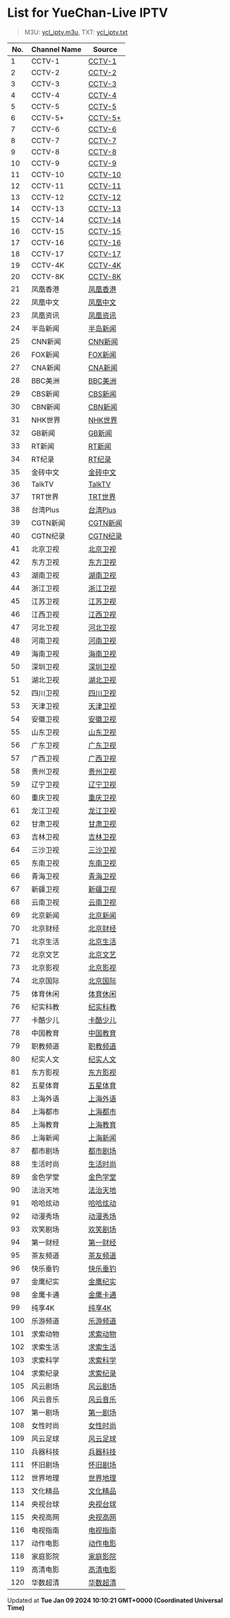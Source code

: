 # List for **YueChan-Live IPTV**

> M3U: [ycl_iptv.m3u](/ycl_iptv.m3u), TXT: [ycl_iptv.txt](/txt/ycl_iptv.txt)

| No.  | Channel Name | Source |
| --- | ------------ | --- |
| 1 | CCTV-1 | [CCTV-1](http://[2409:8087:1e03:21::2]:6060/cms001/ch00000090990000001022/index.m3u8) |
| 2 | CCTV-2 | [CCTV-2](http://[2409:8087:1e03:21::2]:6060/cms001/ch00000090990000001220/index.m3u8) |
| 3 | CCTV-3 | [CCTV-3](http://[2409:8087:2001:20:2800:0:df6e:eb20]/ott.mobaibox.com/PLTV/4/224/3221228499/index.m3u8) |
| 4 | CCTV-4 | [CCTV-4](http://[2409:8087:1e03:21::2]:6060/cms001/ch00000090990000001221/index.m3u8) |
| 5 | CCTV-5 | [CCTV-5](http://[2409:8087:2001:20:2800:0:df6e:eb22]/ott.mobaibox.com/PLTV/4/224/3221228502/index.m3u8) |
| 6 | CCTV-5+ | [CCTV-5+](http://[2409:8087:2001:20:2800:0:df6e:eb26]/ott.mobaibox.com/PLTV/1/224/3221228277/index.m3u8) |
| 7 | CCTV-6 | [CCTV-6](http://[2409:8087:2001:20:2800:0:df6e:eb22]/ott.mobaibox.com/PLTV/4/224/3221228516/index.m3u8) |
| 8 | CCTV-7 | [CCTV-7](http://[2409:8087:1e03:21::2]:6060/cms001/ch00000090990000001236/index.m3u8) |
| 9 | CCTV-8 | [CCTV-8](http://[2409:8087:2001:20:2800:0:df6e:eb26]/ott.mobaibox.com/PLTV/1/224/3221228578/index.m3u8) |
| 10 | CCTV-9 | [CCTV-9](http://[2409:8087:1e03:21::2]:6060/cms001/ch00000090990000001237/index.m3u8) |
| 11 | CCTV-10 | [CCTV-10](http://[2409:8087:1e03:21::2]:6060/cms001/ch00000090990000001238/index.m3u8) |
| 12 | CCTV-11 | [CCTV-11](http://[2409:8087:1e03:21::2]:6060/cms001/ch00000090990000001309/index.m3u8) |
| 13 | CCTV-12 | [CCTV-12](http://[2409:8087:1e03:21::2]:6060/cms001/ch00000090990000001239/index.m3u8) |
| 14 | CCTV-13 | [CCTV-13](http://[2409:8087:1e03:21::2]:6060/cms001/ch00000090990000001328/index.m3u8) |
| 15 | CCTV-14 | [CCTV-14](http://[2409:8087:1e03:21::2]:6060/cms001/ch00000090990000001240/index.m3u8) |
| 16 | CCTV-15 | [CCTV-15](http://[2409:8087:1e03:21::2]:6060/cms001/ch00000090990000001338/index.m3u8) |
| 17 | CCTV-16 | [CCTV-16](http://[2409:8087:2001:20:2800:0:df6e:eb18]/ott.mobaibox.com/PLTV/3/224/3221228127/index.m3u8) |
| 18 | CCTV-17 | [CCTV-17](http://[2409:8087:1e03:21::2]:6060/cms001/ch00000090990000001241/index.m3u8) |
| 19 | CCTV-4K | [CCTV-4K](http://[2409:8087:2001:20:2800:0:df6e:eb25]/ott.mobaibox.com/PLTV/4/224/3221228472/index.m3u8) |
| 20 | CCTV-8K | [CCTV-8K](http://[2409:8087:2001:20:2800:0:df6e:eb02]/ott.mobaibox.com/PLTV/3/224/3221228165/index.m3u8) |
| 21 | 凤凰香港 | [凤凰香港](http://[2409:8087:2001:20:2800:0:df6e:eb1d]/ott.mobaibox.com/PLTV/3/224/3221228530/1.m3u8) |
| 22 | 凤凰中文 | [凤凰中文](http://[2409:8087:2001:20:2800:0:df6e:eb24]/ott.mobaibox.com/PLTV/3/224/3221228527/index.m3u8) |
| 23 | 凤凰资讯 | [凤凰资讯](http://[2409:8087:2001:20:2800:0:df6e:eb27]/ott.mobaibox.com/PLTV/3/224/3221228524/index.m3u8) |
| 24 | 半岛新闻 | [半岛新闻](http://live-hls-web-aje.getaj.net/AJE/01.m3u8) |
| 25 | CNN新闻 | [CNN新闻](https://cnn-cnninternational-1-eu.rakuten.wurl.tv/f93b9a949a4a8651dd5a2f42e3a2b6f9.m3u8) |
| 26 | FOX新闻 | [FOX新闻](https://fox-foxnewsnow-samsungus.amagi.tv/playlist720p.m3u8) |
| 27 | CNA新闻 | [CNA新闻](https://d2e1asnsl7br7b.cloudfront.net/7782e205e72f43aeb4a48ec97f66ebbe/index_5.m3u8) |
| 28 | BBC美洲 | [BBC美洲](https://bcovlive-a.akamaihd.net/cde8d9416f6d4f1da0a4e8cfde6e8b2c/us-east-1/6240731308001/playlist.m3u8) |
| 29 | CBS新闻 | [CBS新闻](https://www.cbsnews.com/common/video/cbsn-ny-prod.m3u8) |
| 30 | CBN新闻 | [CBN新闻](https://bcovlive-a.akamaihd.net/re8d9f611ee4a490a9bb59e52db91414d/us-east-1/734546207001/playlist.m3u8) |
| 31 | NHK世界 | [NHK世界](https://nhkwlive-ojp.akamaized.net/hls/live/2003459/nhkwlive-ojp-en/index_4M.m3u8) |
| 32 | GB新闻 | [GB新闻](https://live-gbnews.simplestreamcdn.com/live5/gbnews/bitrate1.isml/manifest.m3u8) |
| 33 | RT新闻 | [RT新闻](https://rt-glb.rttv.com/dvr/rtnews/playlist_4500Kb.m3u8) |
| 34 | RT纪录 | [RT纪录](https://rt-rtd.rttv.com/live/rtdoc/playlist_4500Kb.m3u8) |
| 35 | 金砖中文 | [金砖中文](http://brics.bonus-tv.ru/cdn/brics/chinese/tracks-v1a1/index.m3u8) |
| 36 | TalkTV | [TalkTV](https://live-talktv-ssai.simplestreamcdn.com/v1/master/82267e84b9e5053b3fd0ade12cb1a146df74169a/talktv-live/index.m3u8) |
| 37 | TRT世界 | [TRT世界](https://tv-trtworld.live.trt.com.tr/master_1080.m3u8) |
| 38 | 台湾Plus | [台湾Plus](https://bcovlive-a.akamaihd.net/rce33d845cb9e42dfa302c7ac345f7858/ap-northeast-1/6282251407001/playlist.m3u8) |
| 39 | CGTN新闻 | [CGTN新闻](http://[2409:8087:7000:20:1000::22]:6060/yinhe/2/ch00000090990000001024/index.m3u8?virtualDomain=yinhe.live_hls.zte.com) |
| 40 | CGTN纪录 | [CGTN纪录](http://[2409:8087:5e01:34::20]:6610/ZTE_CMS/00000001000000060000000000000528/index.m3u8?IAS) |
| 41 | 北京卫视 | [北京卫视](http://[2409:8087:1e03:21::2]:6060/cms001/ch00000090990000001029/index.m3u8) |
| 42 | 东方卫视 | [东方卫视](http://[2409:8087:1e03:21::2]:6060/cms001/ch00000090990000001013/index.m3u8) |
| 43 | 湖南卫视 | [湖南卫视](http://[2409:8087:1e03:21::2]:6060/cms001/ch00000090990000001026/index.m3u8) |
| 44 | 浙江卫视 | [浙江卫视](http://[2409:8087:1e03:21::2]:6060/cms001/ch00000090990000001023/index.m3u8) |
| 45 | 江苏卫视 | [江苏卫视](http://[2409:8087:1e03:21::2]:6060/cms001/ch00000090990000001033/index.m3u8) |
| 46 | 江西卫视 | [江西卫视](http://[2409:8087:1e03:21::2]:6060/cms001/ch00000090990000001034/index.m3u8) |
| 47 | 河北卫视 | [河北卫视](http://[2409:8087:1e03:21::2]:6060/cms001/ch00000090990000001229/index.m3u8) |
| 48 | 河南卫视 | [河南卫视](http://[2409:8087:1e03:21::2]:6060/cms001/ch00000090990000001222/index.m3u8) |
| 49 | 海南卫视 | [海南卫视](http://[2409:8087:1e03:21::2]:6060/cms001/ch00000090990000001183/index.m3u8) |
| 50 | 深圳卫视 | [深圳卫视](http://[2409:8087:1e03:21::2]:6060/cms001/ch00000090990000001030/index.m3u8) |
| 51 | 湖北卫视 | [湖北卫视](http://[2409:8087:1e03:21::2]:6060/cms001/ch00000090990000001027/index.m3u8) |
| 52 | 四川卫视 | [四川卫视](http://[2409:8087:1e03:21::2]:6060/cms001/ch00000090990000001130/index.m3u8) |
| 53 | 天津卫视 | [天津卫视](http://[2409:8087:1e03:21::2]:6060/cms001/ch00000090990000001036/index.m3u8) |
| 54 | 安徽卫视 | [安徽卫视](http://[2409:8087:1e03:21::2]:6060/cms001/ch00000090990000001037/index.m3u8) |
| 55 | 山东卫视 | [山东卫视](http://[2409:8087:1e03:21::2]:6060/cms001/ch00000090990000001028/index.m3u8) |
| 56 | 广东卫视 | [广东卫视](http://[2409:8087:1e03:21::2]:6060/cms001/ch00000090990000001032/index.m3u8) |
| 57 | 广西卫视 | [广西卫视](http://[2409:8087:1e03:21::2]:6060/cms001/ch00000090990000001224/index.m3u8) |
| 58 | 贵州卫视 | [贵州卫视](http://[2409:8087:1e03:21::2]:6060/cms001/ch00000090990000001184/index.m3u8) |
| 59 | 辽宁卫视 | [辽宁卫视](http://[2409:8087:1e03:21::2]:6060/cms001/ch00000090990000001035/index.m3u8) |
| 60 | 重庆卫视 | [重庆卫视](http://[2409:8087:1e03:21::2]:6060/cms001/ch00000090990000001129/index.m3u8) |
| 61 | 龙江卫视 | [龙江卫视](http://[2409:8087:1e03:21::2]:6060/cms001/ch00000090990000001031/index.m3u8) |
| 62 | 甘肃卫视 | [甘肃卫视](http://[2409:8087:1e03:21::2]:6060/cms001/ch00000090990000001298/index.m3u8) |
| 63 | 吉林卫视 | [吉林卫视](http://[2409:8087:2001:20:2800:0:df6e:eb03]/wh7f454c46tw1874077489_789689702/ott.mobaibox.com/PLTV/3/224/3221228130/index.m3u8?icpid=3&RTS=1669700475&from=40&popid=40&hms_devid=2039&prioritypopid=40&vqe=3) |
| 64 | 三沙卫视 | [三沙卫视](http://[2409:8087:5e01:34::21]:6610/ZTE_CMS/08984400000000060000000000000319/index.m3u8?IAS) |
| 65 | 东南卫视 | [东南卫视](http://[2409:8087:1e03:21::2]:6060/cms001/ch00000090990000001201/index.m3u8) |
| 66 | 青海卫视 | [青海卫视](http://[2409:8087:1e03:21::2]:6060/cms001/ch00000090990000001450/index.m3u8) |
| 67 | 新疆卫视 | [新疆卫视](http://[2409:8087:2001:20:2800:0:df6e:eb0b]/wh7f454c46tw993550557_162751766/ott.mobaibox.com/PLTV/3/224/3221228290/index.m3u8?icpid=3&RTS=1668604377&from=40&popid=40&hms_devid=2038&prioritypopid=40&vqe=3) |
| 68 | 云南卫视 | [云南卫视](http://[2409:8087:1e03:21::2]:6060/cms001/ch00000090990000001223/index.m3u8) |
| 69 | 北京新闻 | [北京新闻](http://iptv.8t.cx:8180/udp/239.3.1.159:8000) |
| 70 | 北京财经 | [北京财经](http://iptv.8t.cx:8180/udp/239.3.1.116:8000) |
| 71 | 北京生活 | [北京生活](http://iptv.8t.cx:8180/udp/239.3.1.117:8000) |
| 72 | 北京文艺 | [北京文艺](http://iptv.8t.cx:8180/udp/239.3.1.242:8000) |
| 73 | 北京影视 | [北京影视](http://iptv.8t.cx:8180/udp/239.3.1.158:8000) |
| 74 | 北京国际 | [北京国际](http://iptv.8t.cx:8180/udp/239.3.1.235:8000) |
| 75 | 体育休闲 | [体育休闲](http://iptv.8t.cx:8180/udp/239.3.1.243:8000) |
| 76 | 纪实科教 | [纪实科教](http://[2409:8087:7000:20:1000::22]:6060/yinhe/2/ch00000090990000001329/index.m3u8?virtualDomain=yinhe.live_hls.zte.com) |
| 77 | 卡酷少儿 | [卡酷少儿](http://[2409:8087:1e03:21::2]:6060/cms001/ch00000090990000001245/index.m3u8) |
| 78 | 中国教育 | [中国教育](http://[2409:8087:1e03:21::42]:6610/cms001/ch00000090990000001020/index.m3u8?) |
| 79 | 职教频道 | [职教频道](http://[2409:8087:1e03:21::2]:6060/cms001/ch00000090990000001348/index.m3u8) |
| 80 | 纪实人文 | [纪实人文](http://[2409:8087:1e03:21::2]:6060/cms001/ch00000090990000001019/index.m3u8) |
| 81 | 东方影视 | [东方影视](http://[2409:8087:1e03:21::2]:6060/cms001/ch00000090990000001016/index.m3u8) |
| 82 | 五星体育 | [五星体育](http://[2409:8087:1e03:21::2]:6060/cms001/ch00000090990000001018/index.m3u8) |
| 83 | 上海外语 | [上海外语](http://[2409:8087:1e03:21::2]:6060/cms001/ch00000090990000001128/index.m3u8) |
| 84 | 上海都市 | [上海都市](http://[2409:8087:1e03:21::2]:6060/cms001/ch00000090990000001015/index.m3u8) |
| 85 | 上海教育 | [上海教育](http://[2409:8087:1e03:21::2]:6060/cms001/ch00000090990000001268/index.m3u8) |
| 86 | 上海新闻 | [上海新闻](http://[2409:8087:1e03:21::2]:6060/cms001/ch00000090990000001014/index.m3u8) |
| 87 | 都市剧场 | [都市剧场](http://[2409:8087:1e03:21::2]:6060/cms001/ch00000090990000001203/index.m3u8) |
| 88 | 生活时尚 | [生活时尚](http://[2409:8087:1e03:21::2]:6060/cms001/ch00000090990000001199/index.m3u8) |
| 89 | 金色学堂 | [金色学堂](http://[2409:8087:1e03:21::2]:6060/cms001/ch00000090990000001194/index.m3u8) |
| 90 | 法治天地 | [法治天地](http://[2409:8087:1e03:21::2]:6060/cms001/ch00000090990000001195/index.m3u8) |
| 91 | 哈哈炫动 | [哈哈炫动](http://[2409:8087:1e03:21::2]:6060/cms001/ch00000090990000001232/index.m3u8) |
| 92 | 动漫秀场 | [动漫秀场](http://[2409:8087:1e03:21::2]:6060/cms001/ch00000090990000001196/index.m3u8) |
| 93 | 欢笑剧场 | [欢笑剧场](http://[2409:8087:7000:20:1000::22]:6060/yinhe/2/ch00000090990000002156/index.m3u8?virtualDomain=yinhe.live_hls.zte.com) |
| 94 | 第一财经 | [第一财经](http://[2409:8087:1e03:21::2]:6060/cms001/ch00000090990000001017/index.m3u8) |
| 95 | 茶友频道 | [茶友频道](http://[2409:8087:7000:20:1000::22]:6060/yinhe/2/ch00000090990000002305/index.m3u8/?virtualDomain=yinhe.live_hls.zte.com) |
| 96 | 快乐垂钓 | [快乐垂钓](http://[2409:8087:7000:20:1000::22]:6060/yinhe/2/ch00000090990000002264/index.m3u8/?virtualDomain=yinhe.live_hls.zte.com) |
| 97 | 金鹰纪实 | [金鹰纪实](http://[2409:8087:1e03:21::2]:6060/cms001/ch00000090990000001230/index.m3u8) |
| 98 | 金鹰卡通 | [金鹰卡通](http://[2409:8087:1e03:21::2]:6060/cms001/ch00000090990000001460/index.m3u8) |
| 99 | 纯享4K | [纯享4K](http://[2409:8087:2001:20:2800:0:df6e:eb11]/ott.mobaibox.com/PLTV/3/224/3221228242/index.m3u8) |
| 100 | 乐游频道 | [乐游频道](http://[2409:8087:1e03:21::42]:6610/cms001/ch00000090990000001200/index.m3u8?) |
| 101 | 求索动物 | [求索动物](http://[2409:8087:7001:20:1000::95]:6610/000000001000/6000000002000010046/index.m3u8?channel-id=wasusyt&Contentid=6000000002000010046&livemode=1&stbId=3) |
| 102 | 求索生活 | [求索生活](http://[2409:8087:7001:20:1000::95]:6610/000000001000/6000000002000003382/index.m3u8?channel-id=wasusyt&Contentid=6000000002000003382&livemode=1&stbId=3) |
| 103 | 求索科学 | [求索科学](http://[2409:8087:7001:20:1000::95]:6610/000000001000/6000000002000032344/index.m3u8?channel-id=wasusyt&Contentid=6000000002000032344&livemode=1&stbId=3) |
| 104 | 求索纪录 | [求索纪录](http://[2409:8087:7001:20:1000::95]:6610/000000001000/6000000002000032052/index.m3u8?channel-id=wasusyt&Contentid=6000000002000032052&livemode=1&stbId=3) |
| 105 | 风云剧场 | [风云剧场](http://[2409:8087:7001:20:2::3]:80/dbiptv.sn.chinamobile.com/PLTV/88888893/224/3221226950/index.m3u8) |
| 106 | 风云音乐 | [风云音乐](http://[2409:8087:7001:20:2::3]:80/dbiptv.sn.chinamobile.com/PLTV/88888893/224/3221226953/index.m3u8) |
| 107 | 第一剧场 | [第一剧场](http://[2409:8087:7001:20:2::3]:80/dbiptv.sn.chinamobile.com/PLTV/88888893/224/3221226959/index.m3u8) |
| 108 | 女性时尚 | [女性时尚](http://[2409:8087:7001:20:2::3]:80/dbiptv.sn.chinamobile.com/PLTV/88888893/224/3221226969/index.m3u8) |
| 109 | 风云足球 | [风云足球](http://[2409:8087:7001:20:2::3]:80/dbiptv.sn.chinamobile.com/PLTV/88888893/224/3221226984/index.m3u8) |
| 110 | 兵器科技 | [兵器科技](http://[2409:8087:7001:20:2::3]:80/dbiptv.sn.chinamobile.com/PLTV/88888893/224/3221226975/index.m3u8) |
| 111 | 怀旧剧场 | [怀旧剧场](http://[2409:8087:7001:20:2::3]:80/dbiptv.sn.chinamobile.com/PLTV/88888893/224/3221226972/index.m3u8) |
| 112 | 世界地理 | [世界地理](http://[2409:8087:7001:20:2::3]:80/dbiptv.sn.chinamobile.com/PLTV/88888893/224/3221226947/index.m3u8) |
| 113 | 文化精品 | [文化精品](http://[2409:8087:7001:20:2::3]:80/dbiptv.sn.chinamobile.com/PLTV/88888893/224/3221226981/index.m3u8) |
| 114 | 央视台球 | [央视台球](http://[2409:8087:7001:20:2::3]:80/dbiptv.sn.chinamobile.com/PLTV/88888893/224/3221226956/index.m3u8) |
| 115 | 央视高网 | [央视高网](http://[2409:8087:7001:20:2::3]:80/dbiptv.sn.chinamobile.com/PLTV/88888893/224/3221226978/index.m3u8) |
| 116 | 电视指南 | [电视指南](http://[2409:8087:7001:20:2::3]:80/dbiptv.sn.chinamobile.com/PLTV/88888893/224/3221226987/index.m3u8) |
| 117 | 动作电影 | [动作电影](http://[2409:8087:7000:20:1000::22]:6060/yinhe/2/ch00000090990000002055/index.m3u8?virtualDomain=yinhe.live_hls.zte.com) |
| 118 | 家庭影院 | [家庭影院](http://[2409:8087:7000:20:1000::22]:6060/yinhe/2/ch00000090990000002085/index.m3u8?virtualDomain=yinhe.live_hls.zte.com) |
| 119 | 高清电影 | [高清电影](http://[2409:8087:7000:20:1000::22]:6060/yinhe/2/ch00000090990000002065/index.m3u8?virtualDomain=yinhe.live_hls.zte.com) |
| 120 | 华数超清 | [华数超清](http://[2409:8087:7001:20:1000::95]:6610/000000001000/6000000003000004748/index.m3u8?channel-id=wasusyt&Contentid=6000000003000004748&livemode=1&stbId) |

Updated at **Tue Jan 09 2024 10:10:21 GMT+0000 (Coordinated Universal Time)**

